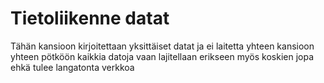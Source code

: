 # Tietoliikenne datat

Tähän kansioon kirjoitettaan yksittäiset datat ja ei laitetta yhteen kansioon yhteen pötköön kaikkia datoja vaan lajitellaan erikseen myös koskien jopa ehkä tulee langatonta verkkoa